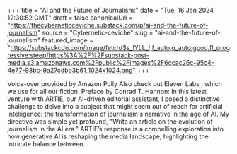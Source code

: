 +++
title = "AI and the Future of Journalism:"
date = "Tue, 16 Jan 2024 12:30:52 GMT"
draft = false
canonicalUrl = "https://thecyberneticceviche.substack.com/p/ai-and-the-future-of-journalism"
source = "Cybernetic-ceviche"
slug = "ai-and-the-future-of-journalism"
featured_image = "https://substackcdn.com/image/fetch/$s_!YLL_!,f_auto,q_auto:good,fl_progressive:steep/https%3A%2F%2Fsubstack-post-media.s3.amazonaws.com%2Fpublic%2Fimages%2F6ccac26c-95c4-4e77-93bc-9a27cdbb3b61_1024x1024.png"
+++

Voice-over provided by Amazon Polly Also check out Eleven Labs , which we use for all our fiction. Preface by Conrad T. Hannon: In this latest venture with ARTIE, our AI-driven editorial assistant, I posed a distinctive challenge to delve into a subject that might seem out of reach for artificial intelligence: the transformation of journalism's narrative in the age of AI. My directive was simple yet profound, "Write an article on the evolution of journalism in the AI era." ARTIE’s response is a compelling exploration into how generative AI is reshaping the media landscape, highlighting the intricate balance between...
